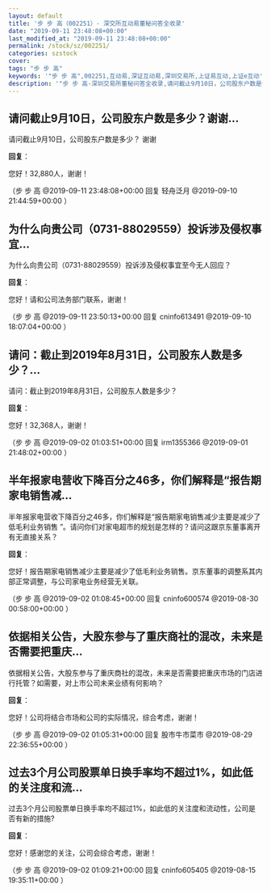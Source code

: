 ```yaml
---
layout: default
title: '步 步 高（002251）- 深交所互动易董秘问答全收录'
date: "2019-09-11 23:48:08+00:00"
last_modified_at: "2019-09-11 23:48:08+00:00"
permalink: /stock/sz/002251/
categories: szstock
cover: 
tags: "步 步 高"
keywords: '"步 步 高",002251,互动易,深证互动易,深圳交易所,上证易互动,上证e互动'
description: '"步 步 高-深圳交易所董秘问答全收录,请问截止9月10日，公司股东户数是多少？ 谢谢"'
---
```


## 请问截止9月10日，公司股东户数是多少？谢谢...

请问截止9月10日，公司股东户数是多少？ 谢谢

**回复**：

您好！32,880人，谢谢！ 

（步 步 高  @2019-09-11 23:48:08+00:00 回复 轻舟泛月  @2019-09-10 21:44:59+00:00 ）

## 为什么向贵公司（0731-88029559）投诉涉及侵权事宜...

为什么向贵公司（0731-88029559）投诉涉及侵权事宜至今无人回应？

**回复**：

您好！请和公司法务部门联系，谢谢！ 

（步 步 高  @2019-09-11 23:50:13+00:00 回复 cninfo613491  @2019-09-10 18:07:04+00:00 ）

## 请问：截止到2019年8月31日，公司股东人数是多少？...

请问：截止到2019年8月31日，公司股东人数是多少？

**回复**：

您好！32,368人，谢谢！ 

（步 步 高  @2019-09-02 01:03:51+00:00 回复 irm1355366  @2019-09-01 21:48:02+00:00 ）

## 半年报家电营收下降百分之46多，你们解释是“报告期家电销售减...

半年报家电营收下降百分之46多，你们解释是“报告期家电销售减少主要是减少了低毛利业务销售 ”。请问你们对家电超市的规划是怎样的？请问这跟京东董事离开有无直接关系？

**回复**：

您好！报告期家电销售减少主要是减少了低毛利业务销售。京东董事的调整系其内部正常调整，与公司家电业务经营无关联。 

（步 步 高  @2019-09-02 01:08:45+00:00 回复 cninfo600574  @2019-08-30 00:58:00+00:00 ）

## 依据相关公告，大股东参与了重庆商社的混改，未来是否需要把重庆...

依据相关公告，大股东参与了重庆商社的混改，未来是否需要把重庆市场的门店进行托管？如需要，对上市公司未来业绩有何影响？

**回复**：

您好！公司将结合市场和公司的实际情况，综合考虑，谢谢！ 

（步 步 高  @2019-09-02 01:05:31+00:00 回复 股市牛市菜市  @2019-08-29 22:36:55+00:00 ）

## 过去3个月公司股票单日换手率均不超过1%，如此低的关注度和流...

过去3个月公司股票单日换手率均不超过1%，如此低的关注度和流动性，公司是否有新的措施?

**回复**：

您好！感谢您的关注，公司会综合考虑，谢谢！ 

（步 步 高  @2019-09-02 01:09:21+00:00 回复 cninfo605405  @2019-08-15 19:35:11+00:00 ）


